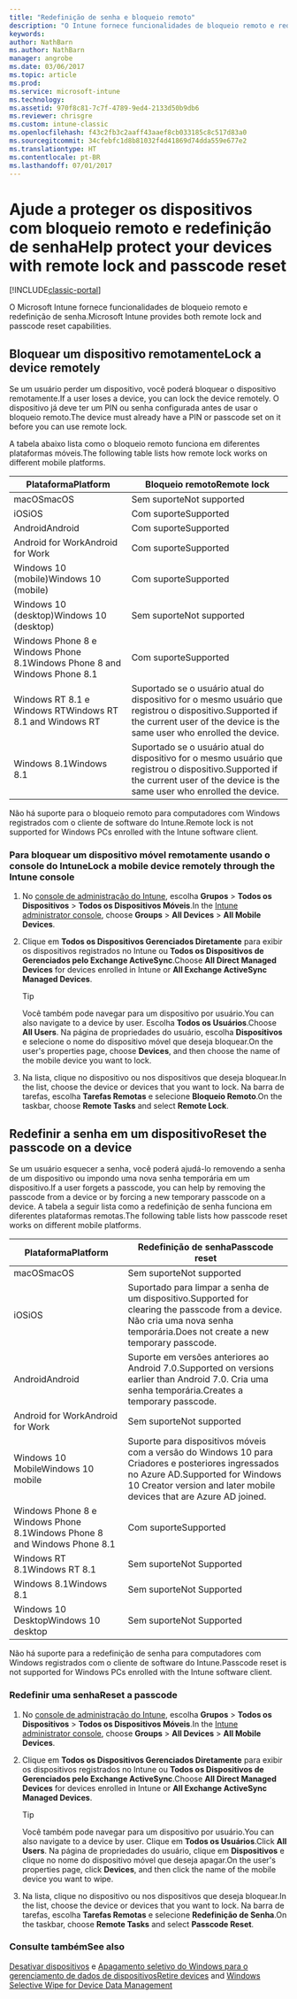 ```yaml
---
title: "Redefinição de senha e bloqueio remoto"
description: "O Intune fornece funcionalidades de bloqueio remoto e redefinição de senha."
keywords: 
author: NathBarn
ms.author: NathBarn
manager: angrobe
ms.date: 03/06/2017
ms.topic: article
ms.prod: 
ms.service: microsoft-intune
ms.technology: 
ms.assetid: 970f8c81-7c7f-4789-9ed4-2133d50b9db6
ms.reviewer: chrisgre
ms.custom: intune-classic
ms.openlocfilehash: f43c2fb3c2aaff43aaef8cb033185c8c517d83a0
ms.sourcegitcommit: 34cfebfc1d8b81032f4d41869d74dda559e677e2
ms.translationtype: HT
ms.contentlocale: pt-BR
ms.lasthandoff: 07/01/2017
---
```

# <span data-ttu-id="6b1d5-103">Ajude a proteger os dispositivos com bloqueio remoto e redefinição de senha</span><span class="sxs-lookup"><span data-stu-id="6b1d5-103">Help protect your devices with remote lock and passcode reset</span></span>
<a id="help-protect-your-devices-with-remote-lock-and-passcode-reset" class="xliff"></a>

[!INCLUDE[classic-portal](../includes/classic-portal.md)]

<span data-ttu-id="6b1d5-104">O Microsoft Intune fornece funcionalidades de bloqueio remoto e redefinição de senha.</span><span class="sxs-lookup"><span data-stu-id="6b1d5-104">Microsoft Intune provides both remote lock and passcode reset capabilities.</span></span>

## <span data-ttu-id="6b1d5-105">Bloquear um dispositivo remotamente</span><span class="sxs-lookup"><span data-stu-id="6b1d5-105">Lock a device remotely</span></span>
<a id="lock-a-device-remotely" class="xliff"></a>
<span data-ttu-id="6b1d5-106">Se um usuário perder um dispositivo, você poderá bloquear o dispositivo remotamente.</span><span class="sxs-lookup"><span data-stu-id="6b1d5-106">If a user loses a device, you can lock the device remotely.</span></span> <span data-ttu-id="6b1d5-107">O dispositivo já deve ter um PIN ou senha configurada antes de usar o bloqueio remoto.</span><span class="sxs-lookup"><span data-stu-id="6b1d5-107">The device must already have a PIN or passcode set on it before you can use remote lock.</span></span>

<span data-ttu-id="6b1d5-108">A tabela abaixo lista como o bloqueio remoto funciona em diferentes plataformas móveis.</span><span class="sxs-lookup"><span data-stu-id="6b1d5-108">The following table lists how remote lock works on different mobile platforms.</span></span>

|<span data-ttu-id="6b1d5-109">Plataforma</span><span class="sxs-lookup"><span data-stu-id="6b1d5-109">Platform</span></span>|<span data-ttu-id="6b1d5-110">Bloqueio remoto</span><span class="sxs-lookup"><span data-stu-id="6b1d5-110">Remote lock</span></span>|
|------------|---------------|
|<span data-ttu-id="6b1d5-111">macOS</span><span class="sxs-lookup"><span data-stu-id="6b1d5-111">macOS</span></span>|<span data-ttu-id="6b1d5-112">Sem suporte</span><span class="sxs-lookup"><span data-stu-id="6b1d5-112">Not supported</span></span>|
|<span data-ttu-id="6b1d5-113">iOS</span><span class="sxs-lookup"><span data-stu-id="6b1d5-113">iOS</span></span>|<span data-ttu-id="6b1d5-114">Com suporte</span><span class="sxs-lookup"><span data-stu-id="6b1d5-114">Supported</span></span>|
|<span data-ttu-id="6b1d5-115">Android</span><span class="sxs-lookup"><span data-stu-id="6b1d5-115">Android</span></span>|<span data-ttu-id="6b1d5-116">Com suporte</span><span class="sxs-lookup"><span data-stu-id="6b1d5-116">Supported</span></span>|
|<span data-ttu-id="6b1d5-117">Android for Work</span><span class="sxs-lookup"><span data-stu-id="6b1d5-117">Android for Work</span></span>|<span data-ttu-id="6b1d5-118">Com suporte</span><span class="sxs-lookup"><span data-stu-id="6b1d5-118">Supported</span></span>|
|<span data-ttu-id="6b1d5-119">Windows 10 (mobile)</span><span class="sxs-lookup"><span data-stu-id="6b1d5-119">Windows 10 (mobile)</span></span>|<span data-ttu-id="6b1d5-120">Com suporte</span><span class="sxs-lookup"><span data-stu-id="6b1d5-120">Supported</span></span>|
|<span data-ttu-id="6b1d5-121">Windows 10 (desktop)</span><span class="sxs-lookup"><span data-stu-id="6b1d5-121">Windows 10 (desktop)</span></span>|<span data-ttu-id="6b1d5-122">Sem suporte</span><span class="sxs-lookup"><span data-stu-id="6b1d5-122">Not supported</span></span>|
|<span data-ttu-id="6b1d5-123">Windows Phone 8 e Windows Phone 8.1</span><span class="sxs-lookup"><span data-stu-id="6b1d5-123">Windows Phone 8 and Windows Phone 8.1</span></span>|<span data-ttu-id="6b1d5-124">Com suporte</span><span class="sxs-lookup"><span data-stu-id="6b1d5-124">Supported</span></span>|
|<span data-ttu-id="6b1d5-125">Windows RT 8.1 e Windows RT</span><span class="sxs-lookup"><span data-stu-id="6b1d5-125">Windows RT 8.1 and Windows RT</span></span>|<span data-ttu-id="6b1d5-126">Suportado se o usuário atual do dispositivo for o mesmo usuário que registrou o dispositivo.</span><span class="sxs-lookup"><span data-stu-id="6b1d5-126">Supported if the current user of the device is the same user who enrolled the device.</span></span>|
|<span data-ttu-id="6b1d5-127">Windows 8.1</span><span class="sxs-lookup"><span data-stu-id="6b1d5-127">Windows 8.1</span></span>|<span data-ttu-id="6b1d5-128">Suportado se o usuário atual do dispositivo for o mesmo usuário que registrou o dispositivo.</span><span class="sxs-lookup"><span data-stu-id="6b1d5-128">Supported if the current user of the device is the same user who enrolled the device.</span></span>|

<span data-ttu-id="6b1d5-129">Não há suporte para o bloqueio remoto para computadores com Windows registrados com o cliente de software do Intune.</span><span class="sxs-lookup"><span data-stu-id="6b1d5-129">Remote lock is not supported for Windows PCs enrolled with the Intune software client.</span></span>

### <span data-ttu-id="6b1d5-130">Para bloquear um dispositivo móvel remotamente usando o console do Intune</span><span class="sxs-lookup"><span data-stu-id="6b1d5-130">Lock a mobile device remotely through the Intune console</span></span>
<a id="lock-a-mobile-device-remotely-through-the-intune-console" class="xliff"></a>

1.  <span data-ttu-id="6b1d5-131">No [console de administração do Intune](https://manage.microsoft.com/), escolha **Grupos** &gt; **Todos os Dispositivos** &gt; **Todos os Dispositivos Móveis**.</span><span class="sxs-lookup"><span data-stu-id="6b1d5-131">In the [Intune administrator console](https://manage.microsoft.com/), choose **Groups** &gt; **All Devices** &gt; **All Mobile Devices**.</span></span>

2.  <span data-ttu-id="6b1d5-132">Clique em **Todos os Dispositivos Gerenciados Diretamente** para exibir os dispositivos registrados no Intune ou **Todos os Dispositivos de Gerenciados pelo Exchange ActiveSync**.</span><span class="sxs-lookup"><span data-stu-id="6b1d5-132">Choose **All Direct Managed Devices** for devices enrolled in Intune or **All Exchange ActiveSync Managed Devices**.</span></span>

    > [!TIP]
    > <span data-ttu-id="6b1d5-133">Você também pode navegar para um dispositivo por usuário.</span><span class="sxs-lookup"><span data-stu-id="6b1d5-133">You can also navigate to a device by user.</span></span> <span data-ttu-id="6b1d5-134">Escolha **Todos os Usuários**.</span><span class="sxs-lookup"><span data-stu-id="6b1d5-134">Choose **All Users**.</span></span> <span data-ttu-id="6b1d5-135">Na página de propriedades do usuário, escolha **Dispositivos** e selecione o nome do dispositivo móvel que deseja bloquear.</span><span class="sxs-lookup"><span data-stu-id="6b1d5-135">On the user's properties page, choose **Devices**, and then choose the name of the mobile device you want to lock.</span></span>

3.  <span data-ttu-id="6b1d5-136">Na lista, clique no dispositivo ou nos dispositivos que deseja bloquear.</span><span class="sxs-lookup"><span data-stu-id="6b1d5-136">In the list, choose the device or devices that you want to lock.</span></span> <span data-ttu-id="6b1d5-137">Na barra de tarefas, escolha **Tarefas Remotas** e selecione **Bloqueio Remoto**.</span><span class="sxs-lookup"><span data-stu-id="6b1d5-137">On the taskbar, choose **Remote Tasks** and select **Remote Lock**.</span></span>

## <span data-ttu-id="6b1d5-138">Redefinir a senha em um dispositivo</span><span class="sxs-lookup"><span data-stu-id="6b1d5-138">Reset the passcode on a device</span></span>
<a id="reset-the-passcode-on-a-device" class="xliff"></a>
<span data-ttu-id="6b1d5-139">Se um usuário esquecer a senha, você poderá ajudá-lo removendo a senha de um dispositivo ou impondo uma nova senha temporária em um dispositivo.</span><span class="sxs-lookup"><span data-stu-id="6b1d5-139">If a user forgets a passcode, you can help by removing the passcode from a device or by forcing a new temporary passcode on a device.</span></span> <span data-ttu-id="6b1d5-140">A tabela a seguir lista como a redefinição de senha funciona em diferentes plataformas remotas.</span><span class="sxs-lookup"><span data-stu-id="6b1d5-140">The following table lists how passcode reset works on different mobile platforms.</span></span>

|<span data-ttu-id="6b1d5-141">Plataforma</span><span class="sxs-lookup"><span data-stu-id="6b1d5-141">Platform</span></span>|<span data-ttu-id="6b1d5-142">Redefinição de senha</span><span class="sxs-lookup"><span data-stu-id="6b1d5-142">Passcode reset</span></span>|
|------------|------------------|
|<span data-ttu-id="6b1d5-143">macOS</span><span class="sxs-lookup"><span data-stu-id="6b1d5-143">macOS</span></span>|<span data-ttu-id="6b1d5-144">Sem suporte</span><span class="sxs-lookup"><span data-stu-id="6b1d5-144">Not supported</span></span>|
|<span data-ttu-id="6b1d5-145">iOS</span><span class="sxs-lookup"><span data-stu-id="6b1d5-145">iOS</span></span>|<span data-ttu-id="6b1d5-146">Suportado para limpar a senha de um dispositivo.</span><span class="sxs-lookup"><span data-stu-id="6b1d5-146">Supported for clearing the passcode from a device.</span></span> <span data-ttu-id="6b1d5-147">Não cria uma nova senha temporária.</span><span class="sxs-lookup"><span data-stu-id="6b1d5-147">Does not create a new temporary passcode.</span></span>|
|<span data-ttu-id="6b1d5-148">Android</span><span class="sxs-lookup"><span data-stu-id="6b1d5-148">Android</span></span>|<span data-ttu-id="6b1d5-149">Suporte em versões anteriores ao Android 7.0.</span><span class="sxs-lookup"><span data-stu-id="6b1d5-149">Supported on versions earlier than Android 7.0.</span></span> <span data-ttu-id="6b1d5-150">Cria uma senha temporária.</span><span class="sxs-lookup"><span data-stu-id="6b1d5-150">Creates a temporary passcode.</span></span>|
|<span data-ttu-id="6b1d5-151">Android for Work</span><span class="sxs-lookup"><span data-stu-id="6b1d5-151">Android for Work</span></span>|<span data-ttu-id="6b1d5-152">Sem suporte</span><span class="sxs-lookup"><span data-stu-id="6b1d5-152">Not supported</span></span>|
|<span data-ttu-id="6b1d5-153">Windows 10 Mobile</span><span class="sxs-lookup"><span data-stu-id="6b1d5-153">Windows 10 mobile</span></span>|<span data-ttu-id="6b1d5-154">Suporte para dispositivos móveis com a versão do Windows 10 para Criadores e posteriores ingressados no Azure AD.</span><span class="sxs-lookup"><span data-stu-id="6b1d5-154">Supported for Windows 10 Creator version and later mobile devices that are Azure AD joined.</span></span>|
|<span data-ttu-id="6b1d5-155">Windows Phone 8 e Windows Phone 8.1</span><span class="sxs-lookup"><span data-stu-id="6b1d5-155">Windows Phone 8 and Windows Phone 8.1</span></span>|<span data-ttu-id="6b1d5-156">Com suporte</span><span class="sxs-lookup"><span data-stu-id="6b1d5-156">Supported</span></span>|
|<span data-ttu-id="6b1d5-157">Windows RT 8.1</span><span class="sxs-lookup"><span data-stu-id="6b1d5-157">Windows RT 8.1</span></span>|<span data-ttu-id="6b1d5-158">Sem suporte</span><span class="sxs-lookup"><span data-stu-id="6b1d5-158">Not Supported</span></span>|
|<span data-ttu-id="6b1d5-159">Windows 8.1</span><span class="sxs-lookup"><span data-stu-id="6b1d5-159">Windows 8.1</span></span>|<span data-ttu-id="6b1d5-160">Sem suporte</span><span class="sxs-lookup"><span data-stu-id="6b1d5-160">Not Supported</span></span>|
|<span data-ttu-id="6b1d5-161">Windows 10 Desktop</span><span class="sxs-lookup"><span data-stu-id="6b1d5-161">Windows 10 desktop</span></span>|<span data-ttu-id="6b1d5-162">Sem suporte</span><span class="sxs-lookup"><span data-stu-id="6b1d5-162">Not Supported</span></span>|

<span data-ttu-id="6b1d5-163">Não há suporte para a redefinição de senha para computadores com Windows registrados com o cliente de software do Intune.</span><span class="sxs-lookup"><span data-stu-id="6b1d5-163">Passcode reset is not supported for Windows PCs enrolled with the Intune software client.</span></span>

### <span data-ttu-id="6b1d5-164">Redefinir uma senha</span><span class="sxs-lookup"><span data-stu-id="6b1d5-164">Reset a passcode</span></span>
<a id="reset-a-passcode" class="xliff"></a>

1.  <span data-ttu-id="6b1d5-165">No [console de administração do Intune](https://manage.microsoft.com/), escolha **Grupos** &gt; **Todos os Dispositivos** &gt; **Todos os Dispositivos Móveis**.</span><span class="sxs-lookup"><span data-stu-id="6b1d5-165">In the [Intune administrator console](https://manage.microsoft.com/), choose **Groups** &gt; **All Devices** &gt; **All Mobile Devices**.</span></span>

2.  <span data-ttu-id="6b1d5-166">Clique em **Todos os Dispositivos Gerenciados Diretamente** para exibir os dispositivos registrados no Intune ou **Todos os Dispositivos de Gerenciados pelo Exchange ActiveSync**.</span><span class="sxs-lookup"><span data-stu-id="6b1d5-166">Choose **All Direct Managed Devices** for devices enrolled in Intune or **All Exchange ActiveSync Managed Devices**.</span></span>

    > [!TIP]
    > <span data-ttu-id="6b1d5-167">Você também pode navegar para um dispositivo por usuário.</span><span class="sxs-lookup"><span data-stu-id="6b1d5-167">You can also navigate to a device by user.</span></span> <span data-ttu-id="6b1d5-168">Clique em **Todos os Usuários**.</span><span class="sxs-lookup"><span data-stu-id="6b1d5-168">Click **All Users**.</span></span> <span data-ttu-id="6b1d5-169">Na página de propriedades do usuário, clique em **Dispositivos** e clique no nome do dispositivo móvel que deseja apagar.</span><span class="sxs-lookup"><span data-stu-id="6b1d5-169">On the user's properties page, click **Devices**, and then click the name of the mobile device you want to wipe.</span></span>

3.  <span data-ttu-id="6b1d5-170">Na lista, clique no dispositivo ou nos dispositivos que deseja bloquear.</span><span class="sxs-lookup"><span data-stu-id="6b1d5-170">In the list, choose the device or devices that you want to lock.</span></span> <span data-ttu-id="6b1d5-171">Na barra de tarefas, escolha **Tarefas Remotas** e selecione **Redefinição de Senha**.</span><span class="sxs-lookup"><span data-stu-id="6b1d5-171">On the taskbar, choose **Remote Tasks** and select **Passcode Reset**.</span></span>


### <span data-ttu-id="6b1d5-172">Consulte também</span><span class="sxs-lookup"><span data-stu-id="6b1d5-172">See also</span></span>
<a id="see-also" class="xliff"></a>
[<span data-ttu-id="6b1d5-173">Desativar dispositivos](retire-devices-from-microsoft-intune-management.md) e [Apagamento seletivo do Windows para o gerenciamento de dados de dispositivos</span><span class="sxs-lookup"><span data-stu-id="6b1d5-173">Retire devices](retire-devices-from-microsoft-intune-management.md) and [Windows Selective Wipe for Device Data Management</span></span>](http://technet.microsoft.com/library/dn486874.aspx)
